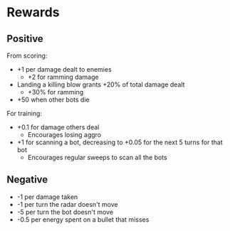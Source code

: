 # Rewards

## Positive

From scoring:
* +1 per damage dealt to enemies
  * +2 for ramming damage
* Landing a killing blow grants +20% of total damage dealt
  * +30% for ramming
* +50 when other bots die

For training:
* +0.1 for damage others deal
  * Encourages losing aggro
* +1 for scanning a bot, decreasing to +0.05 for the next 5 turns for that bot
  * Encourages regular sweeps to scan all the bots

## Negative

* -1 per damage taken
* -1 per turn the radar doesn't move
* -5 per turn the bot doesn't move
* -0.5 per energy spent on a bullet that misses
